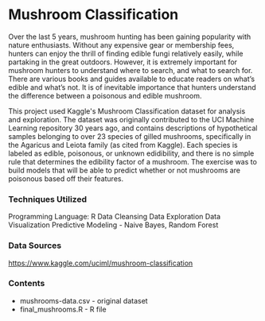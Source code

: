 # Mushroom Classification

Over the last 5 years, mushroom hunting has been gaining popularity with nature enthusiasts. Without any expensive gear or membership fees, hunters can enjoy the thrill of finding edible fungi relatively easily, while partaking in the great outdoors. However, it is extremely important for mushroom hunters to understand where to search, and what to search for. There are various books and guides available to educate readers on what’s edible and what’s not. It is of inevitable importance that hunters understand the difference between a poisonous and edible mushroom.

This project used Kaggle's Mushroom Classification dataset for analysis and exploration. The dataset was
originally contributed to the UCI Machine Learning repository 30 years ago, and contains
descriptions of hypothetical samples belonging to over 23 species of gilled mushrooms,
specifically in the Agaricus and Leiota family (as cited from Kaggle). Each species is labeled as edible, poisonous, or unknown edidibility, and there is no simple rule that determines the edibility factor of a mushroom. The exercise was to build models that will be able to predict whether or not mushrooms are poisonous based off their features.

### Techniques Utilized
Programming Language: R
Data Cleansing
Data Exploration
Data Visualization
Predictive Modeling - Naive Bayes, Random Forest

### Data Sources
https://www.kaggle.com/uciml/mushroom-classification

### Contents
- mushrooms-data.csv - original dataset
- final_mushrooms.R - R file
